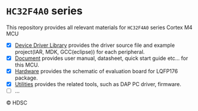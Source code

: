 # `HC32F4A0` series
This repository provides all relevant materials for `HC32F4A0` series Cortex M4 MCU

- [x] [Device Driver Library](/DeviceDriverLibrary/)
 provides the driver source file and example project(IAR, MDK, GCC(eclipse)) for each peripheral.
- [x] [Document](/Document/) provides user manual, datasheet, quick start guide etc... for this MCU.
- [x] [Hardware](/Hardware/) provides the schematic of evaluation board for LQFP176 package.
- [x] [Utilities](/Utilities/) provides the related tools, such as DAP PC driver, firmware.
- [ ] ...

&copy; HDSC
